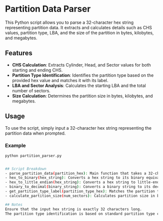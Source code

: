 # Partition Data Parser

This Python script allows you to parse a 32-character hex string representing partition data. It extracts and calculates details such as CHS values, partition type, LBA, and the size of the partition in bytes, kilobytes, and megabytes.

## Features

- **CHS Calculation**: Extracts Cylinder, Head, and Sector values for both starting and ending CHS.
- **Partition Type Identification**: Identifies the partition type based on the provided hex value and matches it with its label.
- **LBA and Sector Analysis**: Calculates the starting LBA and the total number of sectors.
- **Size Calculation**: Determines the partition size in bytes, kilobytes, and megabytes.

## Usage

To use the script, simply input a 32-character hex string representing the partition data when prompted.

### Example

```bash
python partition_parser.py


## Script Breakdown
- parse_partition_data(partition_hex): Main function that takes a 32-character hex string and parses it into meaningful partition data.
- hex_to_binary(hex_string): Converts a hex string to its binary equivalent.
- hex_to_little_endian(hex_string): Converts a hex string to little-endian format.
- binary_to_decimal(binary_string): Converts a binary string to its decimal equivalent.
- get_partition_type_label(partition_type_hex): Matches the partition type hex value with a descriptive label.
- calculate_partition_size(num_sectors): Calculates partition size in bytes, KB, and MB.

## Notes
Ensure that the input hex string is exactly 32 characters long.
The partition type identification is based on standard partition type codes.

